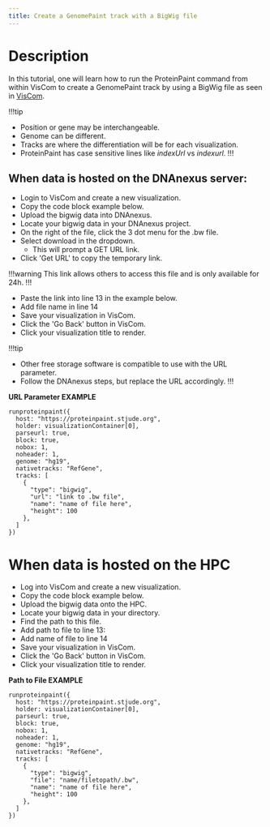 ```yaml
---
title: Create a GenomePaint track with a BigWig file 
---
```


# Description 
In this tutorial, one will learn how to run the ProteinPaint command from within VisCom to create a GenomePaint track by using a BigWig file as seen in [VisCom](https://viz.stjude.cloud/st-jude-cloud-demo/visualization/genomepaint-bigwig-example~34).

!!!tip
*	Position or gene may be interchangeable.
*   Genome can be different.
*	Tracks are where the differentiation will be for each visualization.
*	ProteinPaint has case sensitive lines like *indexUrl* vs *indexurl*.
!!!

## When data is hosted on the DNAnexus server:
*   Login to VisCom and create a new visualization.
*   Copy the code block example below.
*	Upload the bigwig data into DNAnexus.
*	Locate your bigwig data in your DNAnexus project.
*	On the right of the file, click the 3 dot menu for the .bw file.
*   Select download in the dropdown.
    *	This will prompt a GET URL link.
*	Click 'Get URL' to copy the temporary link.

!!!warning 
This link allows others to access this file and is only available for 24h.
!!!

*	Paste the link into line 13 in the example below.
*   Add file name in line 14
*   Save your visualization in VisCom.
*   Click the 'Go Back' button in VisCom.
*   Click your visualization title to render. 

!!!tip
* Other free storage software is compatible to use with the URL parameter.
* Follow the DNAnexus steps, but replace the URL accordingly.
!!!

**URL Parameter EXAMPLE**
```JS
runproteinpaint({
  host: "https://proteinpaint.stjude.org",
  holder: visualizationContainer[0],
  parseurl: true,
  block: true,
  nobox: 1,
  noheader: 1,
  genome: "hg19",
  nativetracks: "RefGene",
  tracks: [
    {
      "type": "bigwig",
      "url": "link to .bw file",
      "name": "name of file here",
      "height": 100
    },
  ]
})
```

# When data is hosted on the HPC
*   Log into VisCom and create a new visualization.
*   Copy the code block example below.
*	Upload the bigwig data onto the HPC.
*	Locate your bigwig data in your directory.
*	Find the path to this file.
*   Add path to file to line 13:
*   Add name of file to line 14
*   Save your visualization in VisCom.
*   Click the 'Go Back' button in VisCom.
*   Click your visualization title to render. 


**Path to File EXAMPLE**
```JS
runproteinpaint({
  host: "https://proteinpaint.stjude.org",
  holder: visualizationContainer[0],
  parseurl: true,
  block: true,
  nobox: 1,
  noheader: 1,
  genome: "hg19",
  nativetracks: "RefGene",
  tracks: [
    {
      "type": "bigwig",
      "file": "name/filetopath/.bw",
      "name": "name of file here",
      "height": 100
    },
  ]
})
```